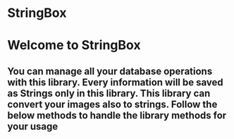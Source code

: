 # StringBox

# Welcome to StringBox

## You can manage all your database operations with this library. Every information will be saved as Strings only in this library. This library can convert your images also to strings. Follow the below methods to handle the library methods for your usage
